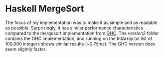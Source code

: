 Haskell MergeSort
=================

The focus of my implementation was to make it as simple and as readable as possible. Surprisingly, it has similar 
performance characteristics compared to the mergesort implementation from 
[GHC](http://hackage.haskell.org/package/base-4.7.0.0/docs/Data-List.html#v:sort). The *version2* folder contains the
GHC implementation, and running on the IntArray.txt list of 100,000 integers shows similar results (*~0.75ms*). The 
GHC version does seem slightly faster.
